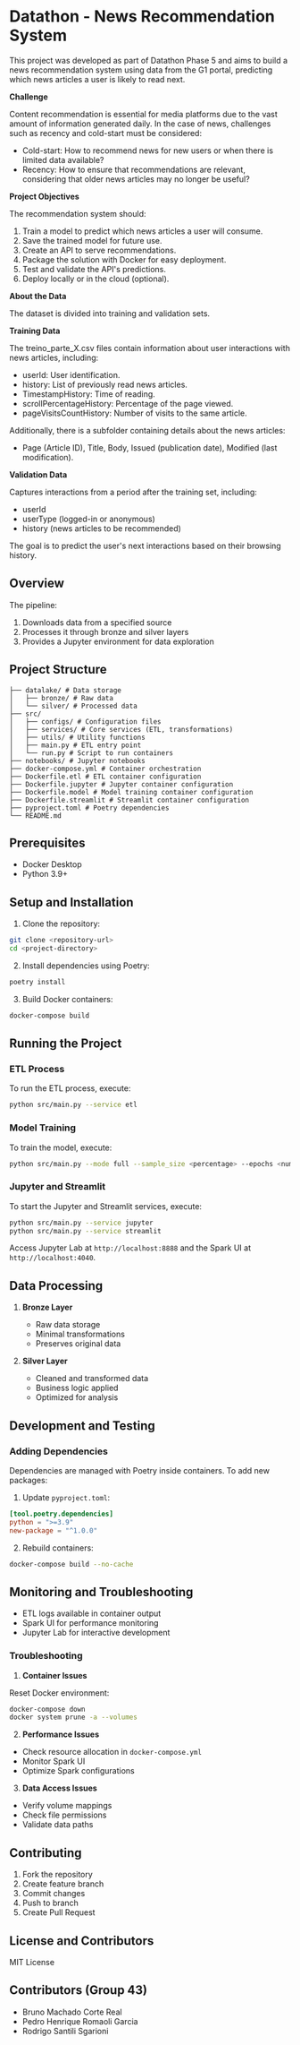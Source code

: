 # Datathon - News Recommendation System

This project was developed as part of Datathon Phase 5 and aims to build a news recommendation system using data from the G1 portal, predicting which news articles a user is likely to read next.

**Challenge**

Content recommendation is essential for media platforms due to the vast amount of information generated daily. In the case of news, challenges such as recency and cold-start must be considered:

- Cold-start: How to recommend news for new users or when there is limited data available?
- Recency: How to ensure that recommendations are relevant, considering that older news articles may no longer be useful?

**Project Objectives**

The recommendation system should:

1. Train a model to predict which news articles a user will consume.
2. Save the trained model for future use.
3. Create an API to serve recommendations.
4. Package the solution with Docker for easy deployment.
5. Test and validate the API's predictions.
6. Deploy locally or in the cloud (optional).

**About the Data**

The dataset is divided into training and validation sets.

**Training Data**

The treino_parte_X.csv files contain information about user interactions with news articles, including:

- userId: User identification.
- history: List of previously read news articles.
- TimestampHistory: Time of reading.
- scrollPercentageHistory: Percentage of the page viewed.
- pageVisitsCountHistory: Number of visits to the same article.

Additionally, there is a subfolder containing details about the news articles:

- Page (Article ID), Title, Body, Issued (publication date), Modified (last modification).


**Validation Data**

Captures interactions from a period after the training set, including:

- userId
- userType (logged-in or anonymous)
- history (news articles to be recommended)

The goal is to predict the user's next interactions based on their browsing history.

## Overview

The pipeline:
1. Downloads data from a specified source
2. Processes it through bronze and silver layers
3. Provides a Jupyter environment for data exploration

## Project Structure

```
├── datalake/ # Data storage
│   ├── bronze/ # Raw data
│   └── silver/ # Processed data
├── src/
│   ├── configs/ # Configuration files
│   ├── services/ # Core services (ETL, transformations)
│   ├── utils/ # Utility functions
│   ├── main.py # ETL entry point
│   └── run.py # Script to run containers
├── notebooks/ # Jupyter notebooks
├── docker-compose.yml # Container orchestration
├── Dockerfile.etl # ETL container configuration
├── Dockerfile.jupyter # Jupyter container configuration
├── Dockerfile.model # Model training container configuration
├── Dockerfile.streamlit # Streamlit container configuration
├── pyproject.toml # Poetry dependencies
└── README.md
```

## Prerequisites

- Docker Desktop
- Python 3.9+

## Setup and Installation

1. Clone the repository:

```bash
git clone <repository-url>
cd <project-directory>
```

2. Install dependencies using Poetry:

```bash
poetry install
```

3. Build Docker containers:

```bash
docker-compose build
```

## Running the Project

### ETL Process

To run the ETL process, execute:

```bash
python src/main.py --service etl
```

### Model Training

To train the model, execute:

```bash
python src/main.py --mode full --sample_size <percentage> --epochs <number>
```

### Jupyter and Streamlit

To start the Jupyter and Streamlit services, execute:

```bash
python src/main.py --service jupyter
python src/main.py --service streamlit
```

Access Jupyter Lab at `http://localhost:8888` and the Spark UI at `http://localhost:4040`.

## Data Processing

1. **Bronze Layer**
   - Raw data storage
   - Minimal transformations
   - Preserves original data

2. **Silver Layer**
   - Cleaned and transformed data
   - Business logic applied
   - Optimized for analysis

## Development and Testing

### Adding Dependencies

Dependencies are managed with Poetry inside containers. To add new packages:

1. Update `pyproject.toml`:

```toml
[tool.poetry.dependencies]
python = ">=3.9"
new-package = "^1.0.0"
```

2. Rebuild containers:

```bash
docker-compose build --no-cache
```

## Monitoring and Troubleshooting

- ETL logs available in container output
- Spark UI for performance monitoring
- Jupyter Lab for interactive development

### Troubleshooting

1. **Container Issues**

Reset Docker environment:

```bash
docker-compose down
docker system prune -a --volumes
```

2. **Performance Issues**
- Check resource allocation in `docker-compose.yml`
- Monitor Spark UI
- Optimize Spark configurations

3. **Data Access Issues**
- Verify volume mappings
- Check file permissions
- Validate data paths

## Contributing

1. Fork the repository
2. Create feature branch
3. Commit changes
4. Push to branch
5. Create Pull Request

## License and Contributors

MIT License

## Contributors (Group 43)
- Bruno Machado Corte Real
- Pedro Henrique Romaoli Garcia
- Rodrigo Santili Sgarioni
